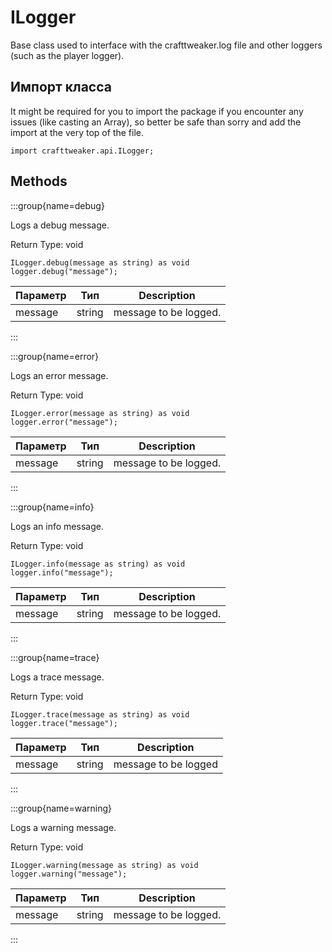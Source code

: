 # ILogger

Base class used to interface with the crafttweaker.log file and other loggers (such as the player logger).

## Импорт класса

It might be required for you to import the package if you encounter any issues (like casting an Array), so better be safe than sorry and add the import at the very top of the file.
```zenscript
import crafttweaker.api.ILogger;
```


## Methods

:::group{name=debug}

Logs a debug message.

Return Type: void

```zenscript
ILogger.debug(message as string) as void
logger.debug("message");
```

| Параметр | Тип    | Description           |
| -------- | ------ | --------------------- |
| message  | string | message to be logged. |


:::

:::group{name=error}

Logs an error message.

Return Type: void

```zenscript
ILogger.error(message as string) as void
logger.error("message");
```

| Параметр | Тип    | Description           |
| -------- | ------ | --------------------- |
| message  | string | message to be logged. |


:::

:::group{name=info}

Logs an info message.

Return Type: void

```zenscript
ILogger.info(message as string) as void
logger.info("message");
```

| Параметр | Тип    | Description           |
| -------- | ------ | --------------------- |
| message  | string | message to be logged. |


:::

:::group{name=trace}

Logs a trace message.

Return Type: void

```zenscript
ILogger.trace(message as string) as void
logger.trace("message");
```

| Параметр | Тип    | Description          |
| -------- | ------ | -------------------- |
| message  | string | message to be logged |


:::

:::group{name=warning}

Logs a warning message.

Return Type: void

```zenscript
ILogger.warning(message as string) as void
logger.warning("message");
```

| Параметр | Тип    | Description           |
| -------- | ------ | --------------------- |
| message  | string | message to be logged. |


:::


